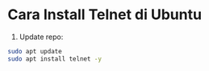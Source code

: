 # Cara Install Telnet di Ubuntu

1. Update repo:
```bash
sudo apt update
sudo apt install telnet -y

